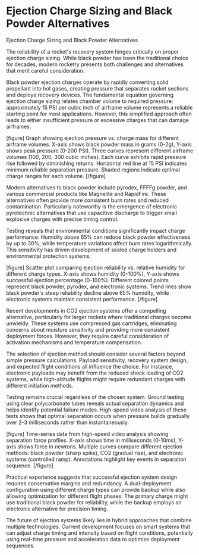 # Ejection Charge Sizing and Black Powder Alternatives

Ejection Charge Sizing and Black Powder Alternatives

The reliability of a rocket's recovery system hinges critically on proper ejection charge sizing. While black powder has been the traditional choice for decades, modern rocketry presents both challenges and alternatives that merit careful consideration.

Black powder ejection charges operate by rapidly converting solid propellant into hot gases, creating pressure that separates rocket sections and deploys recovery devices. The fundamental equation governing ejection charge sizing relates chamber volume to required pressure: approximately 15 PSI per cubic inch of airframe volume represents a reliable starting point for most applications. However, this simplified approach often leads to either insufficient pressure or excessive charges that can damage airframes.

[figure]
Graph showing ejection pressure vs. charge mass for different airframe volumes. X-axis shows black powder mass in grams (0-2g), Y-axis shows peak pressure (0-200 PSI). Three curves represent different airframe volumes (100, 200, 300 cubic inches). Each curve exhibits rapid pressure rise followed by diminishing returns. Horizontal red line at 15 PSI indicates minimum reliable separation pressure. Shaded regions indicate optimal charge ranges for each volume.
[/figure]

Modern alternatives to black powder include pyrodex, FFFFg powder, and various commercial products like Magnelite and RapidFire. These alternatives often provide more consistent burn rates and reduced contamination. Particularly noteworthy is the emergence of electronic pyrotechnic alternatives that use capacitive discharge to trigger small explosive charges with precise timing control.

Testing reveals that environmental conditions significantly impact charge performance. Humidity above 65% can reduce black powder effectiveness by up to 30%, while temperature variations affect burn rates logarithmically. This sensitivity has driven development of sealed charge holders and environmental protection systems.

[figure]
Scatter plot comparing ejection reliability vs. relative humidity for different charge types. X-axis shows humidity (0-100%), Y-axis shows successful ejection percentage (0-100%). Different colored points represent black powder, pyrodex, and electronic systems. Trend lines show black powder's steep reliability decline above 65% humidity, while electronic systems maintain consistent performance.
[/figure]

Recent developments in CO2 ejection systems offer a compelling alternative, particularly for larger rockets where traditional charges become unwieldy. These systems use compressed gas cartridges, eliminating concerns about moisture sensitivity and providing more consistent deployment forces. However, they require careful consideration of activation mechanisms and temperature compensation.

The selection of ejection method should consider several factors beyond simple pressure calculations. Payload sensitivity, recovery system design, and expected flight conditions all influence the choice. For instance, electronic payloads may benefit from the reduced shock loading of CO2 systems, while high-altitude flights might require redundant charges with different initiation methods.

Testing remains crucial regardless of the chosen system. Ground testing using clear polycarbonate tubes reveals actual separation dynamics and helps identify potential failure modes. High-speed video analysis of these tests shows that optimal separation occurs when pressure builds gradually over 2-3 milliseconds rather than instantaneously.

[figure]
Time-series data from high-speed video analysis showing separation force profiles. X-axis shows time in milliseconds (0-10ms), Y-axis shows force in newtons. Multiple curves compare different ejection methods: black powder (sharp spike), CO2 (gradual rise), and electronic systems (controlled ramp). Annotations highlight key events in separation sequence.
[/figure]

Practical experience suggests that successful ejection system design requires conservative margins and redundancy. A dual-deployment configuration using different charge types can provide backup while also allowing optimization for different flight phases. The primary charge might use traditional black powder for reliability, while the backup employs an electronic alternative for precision timing.

The future of ejection systems likely lies in hybrid approaches that combine multiple technologies. Current development focuses on smart systems that can adjust charge timing and intensity based on flight conditions, potentially using real-time pressure and acceleration data to optimize deployment sequences.